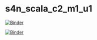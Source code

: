 # s4n_scala_c2_m1_u1

[![Binder](https://mybinder.org/badge_logo.svg)](https://mybinder.org/v2/gh/juancardonas4n/s4n_scala_c2_m1_u1/HEAD?filepath=notebooks%2Fnb_c2_m1_u4%2FC2_M1_U1_NB_01.ipynb)

[![Binder](https://mybinder.org/badge_logo.svg)](https://mybinder.org/v2/gh/juancardonas4n/s4n_scala_c2_m1_u1/HEAD?filepath=notebooks%2Fnb_c2_m1_u4%2FC2_M1_U1_NB_02.ipynb)
